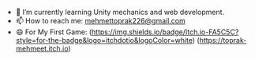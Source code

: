 
- 🌱 I’m currently learning Unity mechanics and web development.
- 📫 How to reach me: mehmettoprak226@gmail.com
- 😄 For My First Game: (https://img.shields.io/badge/Itch.io-FA5C5C?style=for-the-badge&logo=itchdotio&logoColor=white) (https://toprak-mehmeet.itch.io)


